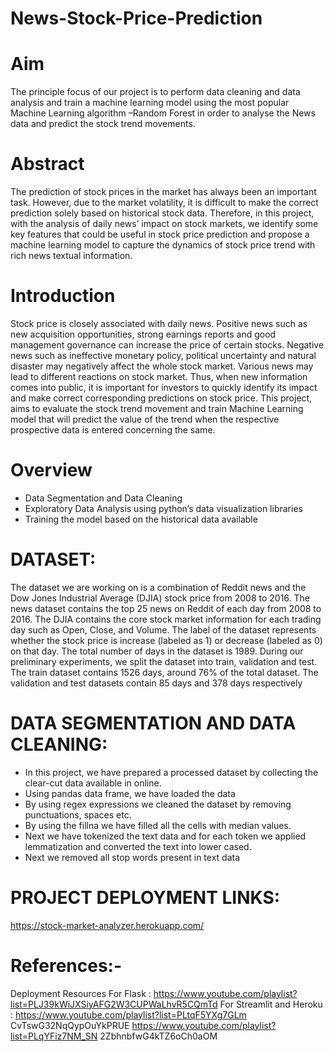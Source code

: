 # News-Stock-Price-Prediction
# Aim
The principle focus of our project is to perform data cleaning and data analysis and train a
machine learning model using the most popular Machine Learning algorithm –Random Forest
in order to analyse the News data and predict the stock trend movements.
# Abstract
The prediction of stock prices in the market has always been an important task. However, due to the
market volatility, it is difficult to make the correct prediction solely based on historical stock data.
Therefore, in this project, with the analysis of daily news’ impact on stock markets, we identify some
key features that could be useful in stock price prediction and propose a machine learning model to
capture the dynamics of stock price trend with rich news textual information.
# Introduction
Stock price is closely associated with daily news. Positive news such as new acquisition opportunities,
strong earnings reports and good management governance can increase the price of certain stocks.
Negative news such as ineffective monetary policy, political uncertainty and natural disaster may
negatively affect the whole stock market. Various news may lead to different reactions on stock market.
Thus, when new information comes into public, it is important for investors to quickly identify its
impact and make correct corresponding predictions on stock price. This project, aims to evaluate the
stock trend movement and train Machine Learning model that will predict the value of the trend when
the respective prospective data is entered concerning the same.
# Overview
* Data Segmentation and Data Cleaning
* Exploratory Data Analysis using python’s data visualization libraries
* Training the model based on the historical data available
# DATASET:
The dataset we are working on is a combination of Reddit news and the Dow Jones Industrial Average
(DJIA) stock price from 2008 to 2016. The news dataset contains the top 25 news on Reddit of each day
from 2008 to 2016. The DJIA contains the core stock market information for each trading day such as
Open, Close, and Volume. The label of the dataset represents whether the stock price is increase (labeled
as 1) or decrease (labeled as 0) on that day. The total number of days in the dataset is 1989. During our
preliminary experiments, we split the dataset into train, validation and test. The train dataset contains
1526 days, around 76% of the total dataset. The validation and test datasets contain 85 days and 378
days respectively
# DATA SEGMENTATION AND DATA CLEANING:
* In this project, we have prepared a processed dataset by collecting the clear-cut data
available in online.
* Using pandas data frame, we have loaded the data
* By using regex expressions we cleaned the dataset by removing punctuations, spaces etc.
* By using the fillna we have filled all the cells with median values.
* Next we have tokenized the text data and for each token we applied lemmatization and converted the
 text into lower cased.
* Next we removed all stop words present in text data
# PROJECT DEPLOYMENT LINKS:
https://stock-market-analyzer.herokuapp.com/
# References:-
Deployment Resources
For Flask :
https://www.youtube.com/playlist?list=PLJ39kWiJXSiyAFG2W3CUPWaLhvR5CQmTd
For Streamlit and Heroku :
https://www.youtube.com/playlist?list=PLtqF5YXg7GLm
CvTswG32NqQypOuYkPRUE
https://www.youtube.com/playlist?list=PLqYFiz7NM_SN
2ZbhnbfwG4kTZ6oCh0aOM
